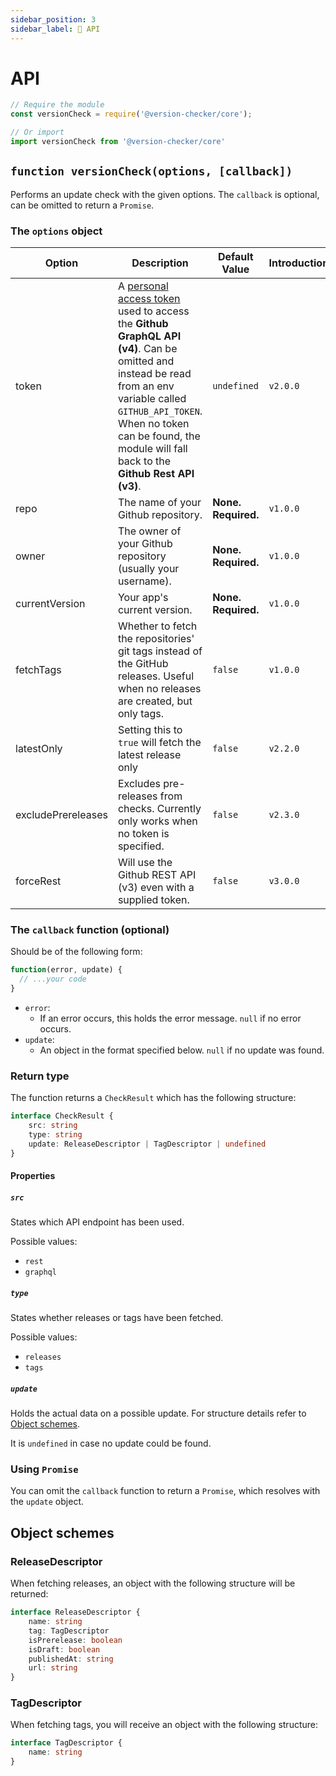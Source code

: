 ```yaml
---
sidebar_position: 3
sidebar_label: 🧩 API
---
```


# API

```js
// Require the module
const versionCheck = require('@version-checker/core');

// Or import
import versionCheck from '@version-checker/core'
```

## `function versionCheck(options, [callback])`
Performs an update check with the given options. The `callback` is optional, can be omitted to return a `Promise`.

### The `options` object
Option | Description | Default Value | Introduction
--- | --- | --- | ---
token | A [personal access token](https://blog.github.com/2013-05-16-personal-api-tokens/) used to access the **Github GraphQL API (v4)**. Can be omitted and instead be read from an env variable called `GITHUB_API_TOKEN`. When no token can be found, the module will fall back to the **Github Rest API (v3)**. | `undefined` | `v2.0.0`
repo | The name of your Github repository.| **None. Required.** | `v1.0.0`
owner | The owner of your Github repository (usually your username).| **None. Required.** | `v1.0.0`
currentVersion | Your app's current version. | **None. Required.** | `v1.0.0`
fetchTags | Whether to fetch the repositories' git tags instead of the GitHub releases. Useful when no releases are created, but only tags. | `false` | `v1.0.0`
latestOnly | Setting this to `true` will fetch the latest release only | `false` | `v2.2.0`
excludePrereleases | Excludes pre-releases from checks. Currently only works when no token is specified. | `false` | `v2.3.0`
forceRest | Will use the Github REST API (v3) even with a supplied token. | `false` | `v3.0.0`

### The `callback` function (optional)
Should be of the following form:
```javascript
function(error, update) {
  // ...your code
}
```
* `error`:
  * If an error occurs, this holds the error message. `null` if no error occurs.
* `update`:
  * An object in the format specified below. `null` if no update was found.

### Return type

The function returns a `CheckResult` which has the following structure:

```typescript
interface CheckResult {
    src: string
    type: string
    update: ReleaseDescriptor | TagDescriptor | undefined
}
```

#### Properties
##### `src`

States which API endpoint has been used.

Possible values:

- `rest`
- `graphql`

##### `type`

States whether releases or tags have been fetched.

Possible values:

- `releases`
- `tags`

##### `update`

Holds the actual data on a possible update. For structure details refer to [Object schemes](#object-schemes).

It is `undefined` in case no update could be found.

### Using `Promise`
You can omit the `callback` function to return a `Promise`, which resolves with the `update` object.

## Object schemes
### ReleaseDescriptor
When fetching releases, an object with the following structure will be returned:
```typescript
interface ReleaseDescriptor {
    name: string
    tag: TagDescriptor
    isPrerelease: boolean
    isDraft: boolean
    publishedAt: string
    url: string
}
```

### TagDescriptor
When fetching tags, you will receive an object with the following structure:
```typescript
interface TagDescriptor {
    name: string
}
```
